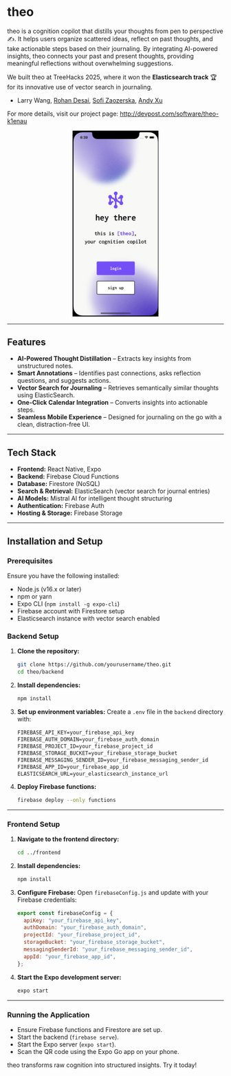 # theo

theo is a cognition copilot that distills your thoughts from pen to perspective ✍️. It helps users organize scattered ideas, reflect on past thoughts, and take actionable steps based on their journaling. By integrating AI-powered insights, theo connects your past and present thoughts, providing meaningful reflections without overwhelming suggestions.

We built theo at TreeHacks 2025, where it won the **Elasticsearch track** 🏆 for its innovative use of vector search in journaling.

- Larry Wang, [Rohan Desai](https://github.com/rohan335), [Sofi Zaozerska](https://github.com/sofigoldfoxhmc), [Andy Xu](https://github.com/andaero)

For more details, visit our project page:
http://devpost.com/software/theo-k1enau

<p align="center">
  <img src="./statics/homepage.png" alt="theo app banner" width="200">
</p>

---

## Features
- **AI-Powered Thought Distillation** – Extracts key insights from unstructured notes.
- **Smart Annotations** – Identifies past connections, asks reflection questions, and suggests actions.
- **Vector Search for Journaling** – Retrieves semantically similar thoughts using ElasticSearch.
- **One-Click Calendar Integration** – Converts insights into actionable steps.
- **Seamless Mobile Experience** – Designed for journaling on the go with a clean, distraction-free UI.

---

## Tech Stack
- **Frontend:** React Native, Expo
- **Backend:** Firebase Cloud Functions
- **Database:** Firestore (NoSQL)
- **Search & Retrieval:** ElasticSearch (vector search for journal entries)
- **AI Models:** Mistral AI for intelligent thought structuring
- **Authentication:** Firebase Auth
- **Hosting & Storage:** Firebase Storage

---

## Installation and Setup

### Prerequisites
Ensure you have the following installed:
- Node.js (v16.x or later)
- npm or yarn
- Expo CLI (`npm install -g expo-cli`)
- Firebase account with Firestore setup
- Elasticsearch instance with vector search enabled

### Backend Setup
1. **Clone the repository:**
    ```bash
    git clone https://github.com/yourusername/theo.git
    cd theo/backend
    ```

2. **Install dependencies:**
    ```bash
    npm install
    ```

3. **Set up environment variables:**
    Create a `.env` file in the `backend` directory with:
    ```env
    FIREBASE_API_KEY=your_firebase_api_key
    FIREBASE_AUTH_DOMAIN=your_firebase_auth_domain
    FIREBASE_PROJECT_ID=your_firebase_project_id
    FIREBASE_STORAGE_BUCKET=your_firebase_storage_bucket
    FIREBASE_MESSAGING_SENDER_ID=your_firebase_messaging_sender_id
    FIREBASE_APP_ID=your_firebase_app_id
    ELASTICSEARCH_URL=your_elasticsearch_instance_url
    ```

4. **Deploy Firebase functions:**
    ```bash
    firebase deploy --only functions
    ```

---

### Frontend Setup
1. **Navigate to the frontend directory:**
    ```bash
    cd ../frontend
    ```

2. **Install dependencies:**
    ```bash
    npm install
    ```

3. **Configure Firebase:**
    Open `firebaseConfig.js` and update with your Firebase credentials:
    ```javascript
    export const firebaseConfig = {
      apiKey: "your_firebase_api_key",
      authDomain: "your_firebase_auth_domain",
      projectId: "your_firebase_project_id",
      storageBucket: "your_firebase_storage_bucket",
      messagingSenderId: "your_firebase_messaging_sender_id",
      appId: "your_firebase_app_id",
    };
    ```

4. **Start the Expo development server:**
    ```bash
    expo start
    ```

---

### Running the Application
- Ensure Firebase functions and Firestore are set up.
- Start the backend (`firebase serve`).
- Start the Expo server (`expo start`).
- Scan the QR code using the Expo Go app on your phone.

theo transforms raw cognition into structured insights. Try it today!

